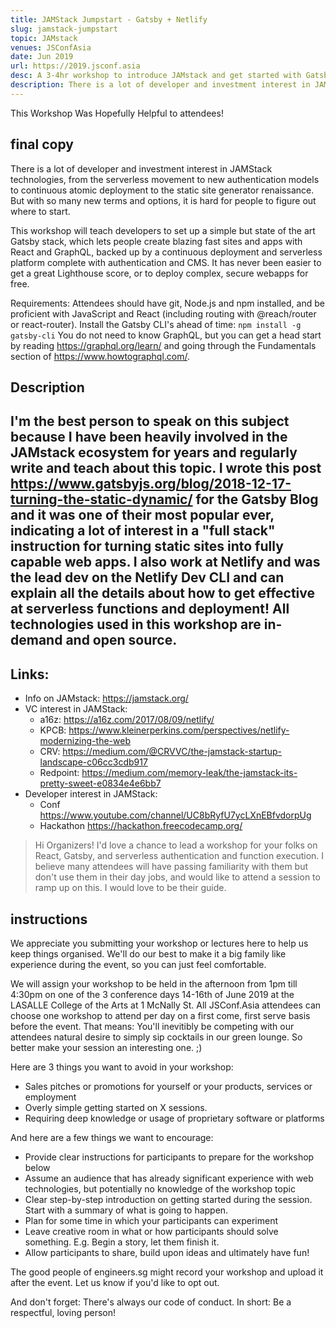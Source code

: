 ```yaml
---
title: JAMStack Jumpstart - Gatsby + Netlify
slug: jamstack-jumpstart
topic: JAMstack
venues: JSConfAsia
date: Jun 2019
url: https://2019.jsconf.asia
desc: A 3-4hr workshop to introduce JAMstack and get started with Gatsby and Netlify
description: There is a lot of developer and investment interest in JAMStack technologies, from the serverless movement to new authentication models to continuous atomic deployment to the static site generator renaissance. But with so many new terms and options, it is hard for people to figure out where to start. This workshop will teach developers to set up a simple but state of the art Gatsby and Netlify stack, which lets people create blazing fast sites and apps with React and GraphQL, backed up by a continuous deployment and serverless platform complete with authentication and CMS. It has never been easier to get a great Lighthouse score, or to deploy complex, secure webapps for free.
---
```


This Workshop Was Hopefully Helpful to attendees!

## final copy

There is a lot of developer and investment interest in JAMStack technologies, from the serverless movement to new authentication models to continuous atomic deployment to the static site generator renaissance. But with so many new terms and options, it is hard for people to figure out where to start.

This workshop will teach developers to set up a simple but state of the art Gatsby stack, which lets people create blazing fast sites and apps with React and GraphQL, backed up by a continuous deployment and serverless platform complete with authentication and CMS. It has never been easier to get a great Lighthouse score, or to deploy complex, secure webapps for free.

Requirements:
Attendees should have git, Node.js and npm installed, and be proficient with JavaScript and React (including routing with @reach/router or react-router).
Install the Gatsby CLI's ahead of time: `npm install -g gatsby-cli`
You do not need to know GraphQL, but you can get a head start by reading <a href="https://graphql.org/learn/" target="_blank" rel="noopener">https://graphql.org/learn/</a> and going through the Fundamentals section of <a href="https://www.howtographql.com/" target="_blank" rel="noopener">https://www.howtographql.com/</a>.

## Description

## I'm the best person to speak on this subject because I have been heavily involved in the JAMstack ecosystem for years and regularly write and teach about this topic. I wrote this post https://www.gatsbyjs.org/blog/2018-12-17-turning-the-static-dynamic/ for the Gatsby Blog and it was one of their most popular ever, indicating a lot of interest in a "full stack" instruction for turning static sites into fully capable web apps. I also work at Netlify and was the lead dev on the Netlify Dev CLI and can explain all the details about how to get effective at serverless functions and deployment! All technologies used in this workshop are in-demand and open source.

## Links:

- Info on JAMstack: https://jamstack.org/
- VC interest in JAMStack:
  - a16z: https://a16z.com/2017/08/09/netlify/
  - KPCB: https://www.kleinerperkins.com/perspectives/netlify-modernizing-the-web
  - CRV: https://medium.com/@CRVVC/the-jamstack-startup-landscape-c06cc3cdb917
  - Redpoint: https://medium.com/memory-leak/the-jamstack-its-pretty-sweet-e0834e4e6bb7
- Developer interest in JAMStack:
  - Conf https://www.youtube.com/channel/UC8bRyfU7ycLXnEBfvdorpUg
  - Hackathon https://hackathon.freecodecamp.org/

> Hi Organizers! I'd love a chance to lead a workshop for your folks on React, Gatsby, and serverless authentication and function execution. I believe many attendees will have passing familiarity with them but don't use them in their day jobs, and would like to attend a session to ramp up on this. I would love to be their guide.

## instructions

We appreciate you submitting your workshop or lectures here to help us keep things organised. We'll do our best to make it a big family like experience during the event, so you can just feel comfortable.

We will assign your workshop to be held in the afternoon from 1pm till 4:30pm on one of the 3 conference days 14-16th of June 2019 at the LASALLE College of the Arts at 1 McNally St. All JSConf.Asia attendees can choose one workshop to attend per day on a first come, first serve basis before the event. That means: You'll inevitibly be competing with our attendees natural desire to simply sip cocktails in our green lounge. So better make your session an interesting one. ;)

Here are 3 things you want to avoid in your workshop:

- Sales pitches or promotions for yourself or your products, services or employment
- Overly simple getting started on X sessions.
- Requiring deep knowledge or usage of proprietary software or platforms

And here are a few things we want to encourage:

- Provide clear instructions for participants to prepare for the workshop below
- Assume an audience that has already significant experience with web technologies, but potentially no knowledge of the workshop topic
- Clear step-by-step introduction on getting started during the session. Start with a summary of what is going to happen.
- Plan for some time in which your participants can experiment
- Leave creative room in what or how participants should solve something. E.g. Begin a story, let them finish it.
- Allow participants to share, build upon ideas and ultimately have fun!

The good people of engineers.sg might record your workshop and upload it after the event. Let us know if you'd like to opt out.

And don't forget: There's always our code of conduct. In short: Be a respectful, loving person!
